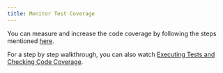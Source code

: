 ```yaml
---
title: Monitor Test Coverage
---
```


You can measure and increase the code coverage by following the steps mentioned [here](https://github.com/hirosystems/clarinet/#measure-and-increase-code-coverage).

For a step by step walkthrough, you can also watch [Executing Tests and Checking Code Coverage](https://www.youtube.com/watch?v=j2TZ560xEPA&list=PL5Ujm489LoJaAz9kUJm8lYUWdGJ2AnQTb&index=10).
